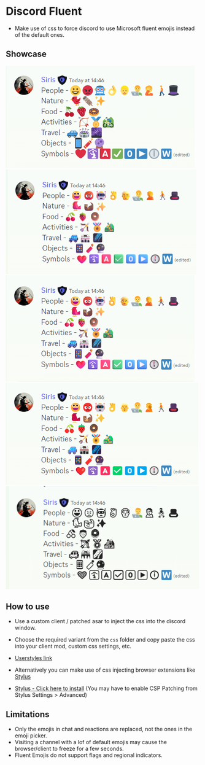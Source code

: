 # Discord Fluent

- Make use of css to force discord to use Microsoft fluent emojis instead of the default ones.

## Showcase

![Normal](assets/normal.png)
![3D](assets/3d.png)
![Color](assets/color.png)
![Flat](assets/flat.png)
![High Contrast](assets/high-contrast.png)

## How to use

- Use a custom client / patched asar to inject the css into the discord window.
- Choose the required variant from the `css` folder and copy paste the css into your client mod, custom css settings, etc.

- [Userstyles link](https://userstyles.world/style/9144/discord-fluent)

- Alternatively you can make use of css injecting browser extensions like [Stylus](https://github.com/openstyles/stylus)
- [Stylus - Click here to install](https://github.com/Siris01/discord-fluent/raw/main/discord-fluent.user.css) (You may have to enable CSP Patching from Stylus Settings > Advanced)

## Limitations

- Only the emojis in chat and reactions are replaced, not the ones in the emoji picker.
- Visiting a channel with a lof of default emojis may cause the browser/client to freeze for a few seconds.
- Fluent Emojis do not support flags and regional indicators.
